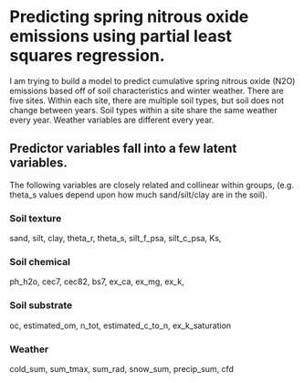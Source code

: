 # Predicting spring nitrous oxide emissions using partial least squares regression. 

I am trying to build a model to predict cumulative spring nitrous oxide (N2O) emissions based off of soil characteristics and winter weather. There are five sites. Within each site, there are multiple soil types, but soil does not change between years. Soil types within a site share the same weather every year. Weather variables are different every year.   

## Predictor variables fall into a few latent variables.

The following variables are closely related and collinear within groups, (e.g. theta_s values depend upon how much sand/silt/clay are in the soil).

### Soil texture

sand, silt, clay, theta_r, theta_s, silt_f_psa, silt_c_psa, Ks,  

### Soil chemical

ph_h2o, cec7, cec82, bs7, ex_ca, ex_mg, ex_k, 

### Soil substrate

oc, estimated_om, n_tot, estimated_c_to_n, ex_k_saturation

### Weather

cold_sum, sum_tmax, sum_rad, snow_sum, precip_sum, cfd
